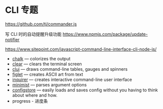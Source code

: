 # CLI 专题


https://github.com/tj/commander.js

写 CLI 时的自动提醒升级功能 https://www.npmjs.com/package/update-notifier


https://www.sitepoint.com/javascript-command-line-interface-cli-node-js/


* [chalk](https://github.com/chalk/chalk) — colorizes the output
* [clear](https://www.npmjs.com/package/clear) — clears the terminal screen
* [clui]() — draws command-line tables, gauges and spinners
* [figlet](https://www.npmjs.com/package/figlet) — creates ASCII art from text
* [inquirer]() — creates interactive command-line user interface
* [minimist]() — parses argument options
* [configstore]() — easily loads and saves config without you having to think about where and how.
* progress - 进度条
